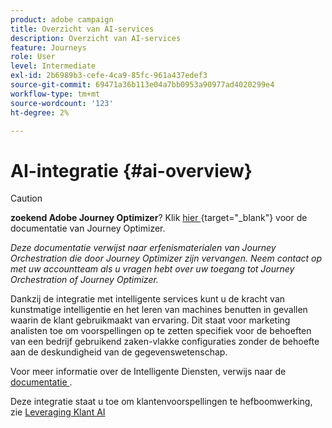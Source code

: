 ```yaml
---
product: adobe campaign
title: Overzicht van AI-services
description: Overzicht van AI-services
feature: Journeys
role: User
level: Intermediate
exl-id: 2b6989b3-cefe-4ca9-85fc-961a437edef3
source-git-commit: 69471a36b113e04a7bb0953a90977ad4020299e4
workflow-type: tm+mt
source-wordcount: '123'
ht-degree: 2%

---
```


# AI-integratie {#ai-overview}


>[!CAUTION]
>
>**zoekend Adobe Journey Optimizer**? Klik [ hier ](https://experienceleague.adobe.com/nl/docs/journey-optimizer/using/ajo-home){target="_blank"} voor de documentatie van Journey Optimizer.
>
>
>_Deze documentatie verwijst naar erfenismaterialen van Journey Orchestration die door Journey Optimizer zijn vervangen. Neem contact op met uw accountteam als u vragen hebt over uw toegang tot Journey Orchestration of Journey Optimizer._


Dankzij de integratie met intelligente services kunt u de kracht van kunstmatige intelligentie en het leren van machines benutten in gevallen waarin de klant gebruikmaakt van ervaring. Dit staat voor marketing analisten toe om voorspellingen op te zetten specifiek voor de behoeften van een bedrijf gebruikend zaken-vlakke configuraties zonder de behoefte aan de deskundigheid van de gegevenswetenschap.

Voor meer informatie over de Intelligente Diensten, verwijs naar de [ documentatie ](https://experienceleague.adobe.com/docs/experience-platform/intelligent-services/home.html?lang=nl-NL).

Deze integratie staat u toe om klantenvoorspellingen te hefboomwerking, zie [ Leveraging Klant AI ](../ai-services/leveraging-customer-ai.md)

<!--* fatigue scores, see [Leveraging Journey AI](../ai-services/leveraging-fatigue-scores.md)-->
